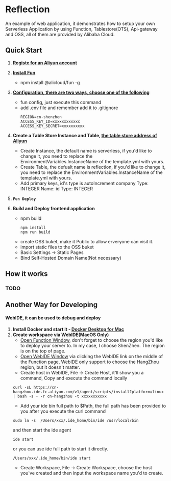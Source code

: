 # Reflection
An example of web application, it demonstrates how to setup your own Serverless Application by using Function, Tablestore(OTS), Api-gateway and OSS, all of them are provided by Alibaba Cloud.
## Quick Start

1. **[Registe for an Aliyun account](https://account.aliyun.com/register/register.htm)**

2. **[Install Fun](https://github.com/aliyun/fun/blob/master/docs/usage/installation-zh.md)**
    - npm install @alicloud/fun -g
3. **[Configuration, there are two ways, choose one of the following](https://github.com/aliyun/fun/blob/master/docs/usage/getting_started-zh.md#%E9%85%8D%E7%BD%AE)**
    - fun config, just execute this command
    - add .env file and remember add it to .gitignore
        ```ACCOUNT_ID=xxxxxxxx
        REGION=cn-shenzhen
        ACCESS_KEY_ID=xxxxxxxxxxxx
        ACCESS_KEY_SECRET=xxxxxxxxxx
        ```
4. **Create a Table Store Instance and Table, [the table store address of Aliyun](https://ots.console.aliyun.com)**
    - Create Instance, the default name is serverless, if you'd like to change it, you need to replace the EnvironmentVariables.InstanceName of the template.yml with yours.
    - Create Table, the defualt name is reflection, if you'd like to change it, you need to replace the EnvironmentVariables.InstanceName of the template.yml with yours.
    - Add primary keys, id's type is autoIncrement
            company
              Type: INTEGER
            Name: id
              Type: INTEGER
    
5. **`Fun Deploy`**
6. **Build and Deploy frontend application**
    - npm build
        ```cd frontend
        npm install
        npm run build
        ```
    - create OSS buket, make it Public to allow erveryone can visit it.
    - import static files to the OSS buket
    - Basic Settings -> Static Pages
    - Bind Self-Hosted Domain Name(Not necessary)

## How it works
### TODO


## Another Way for Developing

#### WebIDE, it can be used to debug and deploy
1. **Install Docker and start it - [Docker Desktop for Mac](https://hub.docker.com/editions/community/docker-ce-desktop-mac)**
2. **Create workspace via WebIDE(MacOS Only)**
    - [Open Function Window](https://fc.console.aliyun.com/overview/cn-shenzhen), don't forget to choose the region you'd like to deploy your server to. In my case, I choose ShenZhen. The region is on the top of page.
    - [Open WebIDE Window](https://ide.fc.aliyun.com/cn-hangzhou) via clicking the WebIDE link on the middle of the Function page, WebIDE only support to choose the HangZhou region, but it doesn't matter.
    - Create host in WebIDE, File -> Create Host, it'll show you a command, Copy and execute the command locally
    ```
    curl -sL https://cn-hangzhou.ide.fc.aliyun.com/v1/agent/scripts/install?platform=linux | bash -s - -r cn-hangzhou -t xxxxxxxxxxx
    ```
    - Add your ide bin full path to $Path, the full path has been provided to you after you execute the curl command
    ```
    sudo ln -s  /Users/xxx/.ide_home/bin/ide /usr/local/bin
    ```
    and then start the ide agent
    ```
    ide start
    ```
    or you can use ide full path to start it directly.
    ```
    /Users/xxx/.ide_home/bin/ide start
    ```
    - Create Workspace, File -> Create Workspace, choose the host you've created and then input the workspace name you'd to create.
    
    
    

